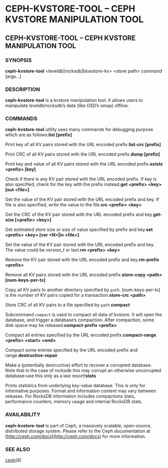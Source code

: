 # CEPH-KVSTORE-TOOL – CEPH KVSTORE MANIPULATION TOOL

## CEPH-KVSTORE-TOOL – CEPH KVSTORE MANIPULATION TOOL

### SYNOPSIS

**ceph-kvstore-tool** &lt;leveldb\|rocksdb\|bluestore-kv&gt; &lt;store path&gt; _command_ \[args…\]

### DESCRIPTION

**ceph-kvstore-tool** is a kvstore manipulation tool. It allows users to manipulate leveldb/rocksdb’s data \(like OSD’s omap\) offline.

### COMMANDS

**ceph-kvstore-tool** utility uses many commands for debugging purpose which are as follows:**list \[prefix\]**

Print key of all KV pairs stored with the URL encoded prefix.**list-crc \[prefix\]**

Print CRC of all KV pairs stored with the URL encoded prefix.**dump \[prefix\]**

Print key and value of all KV pairs stored with the URL encoded prefix.**exists &lt;prefix&gt; \[key\]**

Check if there is any KV pair stored with the URL encoded prefix. If key is also specified, check for the key with the prefix instead.**get &lt;prefix&gt; &lt;key&gt; \[out &lt;file&gt;\]**

Get the value of the KV pair stored with the URL encoded prefix and key. If file is also specified, write the value to the file.**crc &lt;prefix&gt; &lt;key&gt;**

Get the CRC of the KV pair stored with the URL encoded prefix and key.**get-size \[&lt;prefix&gt; &lt;key&gt;\]**

Get estimated store size or size of value specified by prefix and key.**set &lt;prefix&gt; &lt;key&gt; \[ver &lt;N&gt;\|in &lt;file&gt;\]**

Set the value of the KV pair stored with the URL encoded prefix and key. The value could be _version\_t_ or text.**rm &lt;prefix&gt; &lt;key&gt;**

Remove the KV pair stored with the URL encoded prefix and key.**rm-prefix &lt;prefix&gt;**

Remove all KV pairs stored with the URL encoded prefix.**store-copy &lt;path&gt; \[num-keys-per-tx\]**

Copy all KV pairs to another directory specified by `path`. \[num-keys-per-tx\] is the number of KV pairs copied for a transaction.**store-crc &lt;path&gt;**

Store CRC of all KV pairs to a file specified by `path`.**compact**

Subcommand `compact` is used to compact all data of kvstore. It will open the database, and trigger a database’s compaction. After compaction, some disk space may be released.**compact-prefix &lt;prefix&gt;**

Compact all entries specified by the URL encoded prefix.**compact-range &lt;prefix&gt; &lt;start&gt; &lt;end&gt;**

Compact some entries specified by the URL encoded prefix and range.**destructive-repair**

Make a \(potentially destructive\) effort to recover a corrupted database. Note that in the case of rocksdb this may corrupt an otherwise uncorrupted database–use this only as a last resort!**stats**

Prints statistics from underlying key-value database. This is only for informative purposes. Format and information content may vary between releases. For RocksDB information includes compactions stats, performance counters, memory usage and internal RocksDB stats.

### AVAILABILITY

**ceph-kvstore-tool** is part of Ceph, a massively scalable, open-source, distributed storage system. Please refer to the Ceph documentation at [http://ceph.com/docs](http://ceph.com/docs) for more information.

### SEE ALSO

[ceph](https://docs.ceph.com/docs/nautilus/man/8/ceph/)\(8\)

